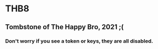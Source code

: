 # THB8

## Tombstone of The Happy Bro, 2021 ;(
### Don't worry if you see a token or keys, they are all disabled.
